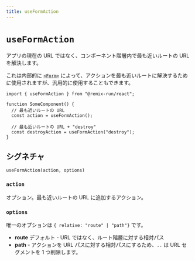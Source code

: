 ```yaml
---
title: useFormAction
---
```


# `useFormAction`

アプリの現在の URL ではなく、コンポーネント階層内で最も近いルートの URL を解決します。

これは内部的に [`<Form>`][form_component] によって、アクションを最も近いルートに解決するために使用されますが、汎用的に使用することもできます。

```tsx
import { useFormAction } from "@remix-run/react";

function SomeComponent() {
  // 最も近いルートの URL
  const action = useFormAction();

  // 最も近いルートの URL + "destroy"
  const destroyAction = useFormAction("destroy");
}
```

## シグネチャ

```
useFormAction(action, options)
```

### `action`

オプション。最も近いルートの URL に追加するアクション。

### `options`

唯一のオプションは `{ relative: "route" | "path"}` です。

- **route** デフォルト - URL ではなく、ルート階層に対する相対パス
- **path** - アクションを URL パスに対する相対パスにするため、`..` は URL セグメントを 1 つ削除します。

[form_component]: ../components/form
